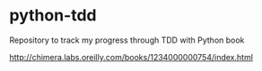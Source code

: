 # python-tdd
Repository to track my progress through TDD with Python book

http://chimera.labs.oreilly.com/books/1234000000754/index.html
